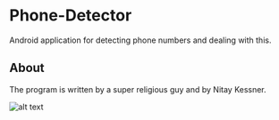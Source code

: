 # Phone-Detector
Android application for detecting phone numbers and dealing with this.

## About
The program is written by a super religious guy and by Nitay Kessner.

![alt text](https://github.com/sharp30/Phone-Detector/blob/master/%D7%9C%D7%95%D7%92%D7%95%20%D7%90%D7%A4%D7%9C%D7%99%D7%A7%D7%A6%D7%99%D7%94.png?raw=true)
